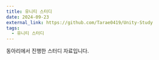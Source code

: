 ```yaml
---
title: 유니티 스터디
date: 2024-09-23
external_link: https://github.com/Tarae0419/Unity-Study
tags:
  - 유니티 스터디
---
```


동아리에서 진행한 스터디 자료입니다.

<!--more-->
